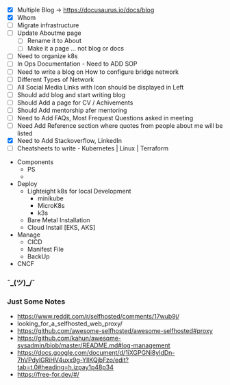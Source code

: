 - [x] Multiple Blog -> https://docusaurus.io/docs/blog
- [x] Whom
- [ ] Migrate infrastructure
- [ ] Update Aboutme page 
  - [ ] Rename it to About
  - [ ] Make it a page ... not blog or docs
- [ ] Need to organize k8s 
- [ ] In Ops Documentation - Need to ADD SOP
- [ ] Need to write a blog on How to configure bridge network
- [ ] Different Types of Network
- [ ] All Social Media Links with Icon should be displayed in Left
- [ ] Should add blog and start writing blog
- [ ] Should Add a page for CV / Achivements
- [ ] Should Add mentorship afer mentoring
- [ ] Need to Add FAQs, Most Frequest Questions asked in meeting
- [ ] Need Add Reference section where quotes from people about me will be listed
- [x] Need to Add Stackoverflow, LinkedIn
- [ ] Cheatsheets to write - Kubernetes | Linux | Terraform

- Components
  - PS
  - 
- Deploy
  - Lighteight k8s for local Development
    - minikube
    - MicroK8s
    - k3s
  - Bare Metal Installation
  - Cloud Install [EKS, AKS]
- Manage
  - CICD
  - Manifest File
  - BackUp
- CNCF

### ¯\_(ツ)_/¯

### Just Some Notes 

- https://www.reddit.com/r/selfhosted/comments/17wub9j/
- looking_for_a_selfhosted_web_proxy/
- https://github.com/awesome-selfhosted/awesome-selfhosted#proxy
- https://github.com/kahun/awesome-sysadmin/blob/master/README.md#log-management
- https://docs.google.com/document/d/1iXGPGNi8yIdDn-7hVPdylGRiHV4uxx9g-YllKQjbFzo/edit?tab=t.0#heading=h.izpay1p48p34
- https://free-for.dev/#/
